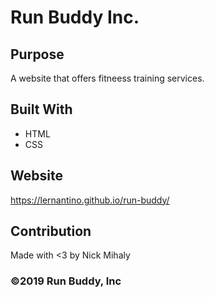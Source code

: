 # Run Buddy Inc.

## Purpose
A website that offers fitneess training services.

## Built With
* HTML
* CSS

## Website
https://lernantino.github.io/run-buddy/

## Contribution
Made with <3 by Nick Mihaly


### ©️2019 Run Buddy, Inc 
